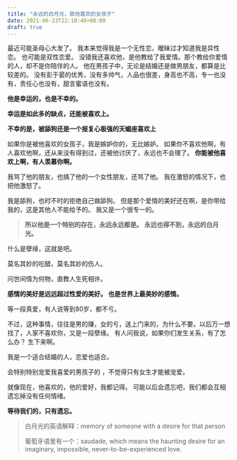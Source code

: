 ```yaml
---
title: "永远的白月光，致他喜欢的女孩子"
date: 2021-06-23T22:10:48+08:00
draft: true
---
```




最近可能圣母心大发了。
我本来觉得我是一个无性恋，暧昧过才知道我是异性恋。 也可能是双性恋爱。
没错我还喜欢他，是他教给了我爱情。那个教给你爱情的人，却不是你陪伴的人。
他在男孩子中，无论是结婚还是做男朋友，都算是比较差的。
没有彭于晏的优秀，没有多帅气，人品也很差，身高也不高，专一也没有，责任心也没有，甜言蜜语也没有。



**他是幸运的，也是不幸的。**

**幸运是如此多的缺点，还能被喜欢上。** 

**不幸的是，被舔狗还是一个报复心极强的天蝎座喜欢上** 


如果你是被他喜欢的女孩子，我是嫉妒你的，无比嫉妒。
如果你不喜欢他啊，有人喜欢他啊，还从来没有得到过，还被他讨厌了，永远也不会理了。
**你能被他喜欢上啊，有人羡慕你啊。** 

我骂了他的朋友，也搞了他的一个女性朋友，还骂了他。
我在激怒的情况下，也把他激怒了。

我是舔狗，也时不时的拒绝自己做舔狗。
但是那个爱情的美好还在啊，是你带给我的，这是其他人不能给予的。
我又是一个很专一的。


> **所以他是一个特别的存在，永远永远都是。** 
> **永远也得不到，永远的白月光。** 

什么是孽缘，这就是吧。

莫名其妙的吃醋，莫名其妙的伤人。

问世间情为何物，直教人生死相许。


**感情的美好是远远超过性爱的美好。** 
**也是世界上最美妙的感情。** 

等一段真爱，有人说等到80岁，都不亏。

不过，这种事情，往往是男的赚，女的亏，送上门来的，为什么不要。以后万一想找了，人家不喜欢你，又是一段孽缘。
有人问我说，如果你们发生关系，有了怎么办？
生下来啊。

我是一个适合结婚的人，恋爱也适合。

会特别特别宠爱我喜爱的男孩子的 ，不觉得只有女生才能被宠爱。

就像现在，他喜欢的，他的爱好，我都记得。
可能以后会遗忘吧，我们都会互相遗忘掉没有任何情绪。

**等待我们的，只有遗忘。** 

>白月光的英语解释：memory of someone with a desire for that person
>
>葡萄牙语里有一个：saudade, which means the haunting desire for an imaginary, impossible, never-to-be-experienced love.

